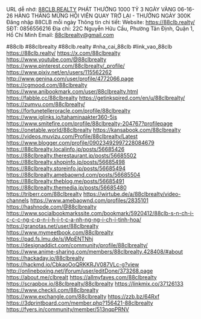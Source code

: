 URL dễ nhớ: [88CLB.REALTY](https://88clb.realty/) PHÁT THƯỞNG 1000 TỶ 3 NGÀY VÀNG 06-16-26 HÀNG THÁNG MỪNG HỘI VIÊN QUAY TRỞ LẠI - THƯỞNG NGÀY 300K  Đăng nhập 88CLB mỗi ngày
Thông tin chi tiết:
Website: https://88clb.realty/
SĐT: 0856556216
Địa chỉ: 22C Nguyễn Hữu Cầu, Phường Tân Định, Quận 1, Hồ Chí Minh
Email: 88clbrealty@gmail.com

#88clb #88clbrealty #88clb.realty #nha_cai_88clb #link_vao_88clb 
https://88clb.realty/
https://x.com/88clbrealty
https://www.youtube.com/@88clbrealty
https://www.pinterest.com/88clbrealty/_profile/
https://www.pixiv.net/en/users/115562262
http://www.genina.com/user/profile/4772066.page
https://cgmood.com/88clbrealty
https://www.anibookmark.com/user/88clbrealty.html
https://fabble.cc/88clbrealty
https://getinkspired.com/en/u/88clbrealty/
https://zumvu.com/88clbrealty/
https://fortunetelleroracle.com/profile/88clbrealty
https://www.iglinks.io/tahaminaakter360-5is
https://www.smitefire.com/profile/88clbrealty-204767?profilepage
https://onetable.world/88clbrealty
https://kansabook.com/88clbrealty
https://videos.muvizu.com/Profile/88clbrealty/Latest
https://www.blogger.com/profile/09023492997228084679
https://88clbrealty.localinfo.jp/posts/56685426
https://88clbrealty.therestaurant.jp/posts/56685502
https://88clbrealty.shopinfo.jp/posts/56685498
https://88clbrealty.storeinfo.jp/posts/56685494
https://88clbrealty.amebaownd.com/posts/56685504
https://88clbrealty.theblog.me/posts/56685491
https://88clbrealty.themedia.jp/posts/56685480
https://triberr.com/88clbrealty
https://wirtube.de/a/88clbrealty/video-channels
https://www.amebaownd.com/profiles/2835101
https://hashnode.com/@88clbrealty
https://www.socialbookmarkssite.com/bookmark/5920412/88clb-s-n-ch-i-c-c-c-ng-c-p-n-i-h-i-t-c-a-nh-ng-ng-i-ch-i-tinh-hoa/
https://granotas.net/user/88clbrealty
https://www.mymeetbook.com/88clbrealty
https://pad.fs.lmu.de/s/jMpENTNhj
https://designaddict.com/community/profile/88clbrealty/
https://www.anime-sharing.com/members/88clbrealty.428408/#about
https://hackaday.io/88clbrealty
https://hackmd.io/CbkaoOoQRKKRJV087VLc-g?view
http://onlineboxing.net/jforum/user/editDone/373268.page
https://about.me/clbrealt
https://allmyfaves.com/88clbrealty
https://scrapbox.io/88clbrealty/88clbrealty
https://linkmix.co/37126133
https://www.checkli.com/88clbrealty
https://www.exchangle.com/88clbrealty
https://zzb.bz/64Rxf
https://3dprintboard.com/member.php?156421-88clbrealty
https://fyers.in/community/member/513nqpPRNV
